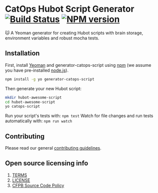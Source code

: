 # CatOps Hubot Script Generator [![Build Status][travis-image]][travis-url] [![NPM version][npm-image]][npm-url]

:cat: A Yeoman generator for creating Hubot scripts with brain storage, environment variables and robust mocha tests.

## Installation

First, install [Yeoman](http://yeoman.io) and generator-catops-script using [npm](https://www.npmjs.com/) (we assume you have pre-installed [node.js](https://nodejs.org/)).

```bash
npm install -g yo generator-catops-script
```

Then generate your new Hubot script:

```bash
mkdir hubot-awesome-script
cd hubot-awesome-script
yo catops-script
```

Run your script's tests with: `npm test`
Watch for file changes and run tests automatically with: `npm run watch`

## Contributing

Please read our general [contributing guidelines](CONTRIBUTING.md).

## Open source licensing info

1. [TERMS](TERMS.md)
2. [LICENSE](LICENSE)
3. [CFPB Source Code Policy](https://github.com/cfpb/source-code-policy/)

[npm-image]: https://img.shields.io/npm/v/generator-catops-script.svg?maxAge=2592000&style=flat-square
[npm-url]: https://www.npmjs.com/package/generator-catops-script
[travis-image]: https://img.shields.io/travis/catops/generator-catops-script.svg?maxAge=2592000&style=flat-square
[travis-url]: https://travis-ci.org/catops/generator-catops-script
